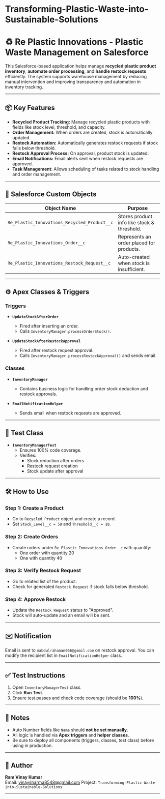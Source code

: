 # Transforming-Plastic-Waste-into-Sustainable-Solutions
# ♻️ Re Plastic Innovations - Plastic Waste Management on Salesforce

This Salesforce-based application helps manage **recycled plastic product inventory**, **automate order processing**, and **handle restock requests** efficiently. The system supports warehouse management by reducing manual intervention and improving transparency and automation in inventory tracking.

---

## 📦 Key Features

- **Recycled Product Tracking:** Manage recycled plastic products with fields like stock level, threshold, and capacity.
- **Order Management:** When orders are created, stock is automatically updated.
- **Restock Automation:** Automatically generates restock requests if stock falls below threshold.
- **Restock Approval Process:** On approval, product stock is updated.
- **Email Notifications:** Email alerts sent when restock requests are approved.
- **Task Management:** Allows scheduling of tasks related to stock handling and order management.

---

## 📁 Salesforce Custom Objects

| Object Name                                         | Purpose                                     |
|-----------------------------------------------------|---------------------------------------------|
| `Re_Plastic_Innovations_Recycled_Product__c`       | Stores product info like stock & threshold. |
| `Re_Plastic_Innovations_Order__c`                  | Represents an order placed for products.    |
| `Re_Plastic_Innovations_Restock_Request__c`        | Auto-created when stock is insufficient.    |

---

## ⚙️ Apex Classes & Triggers

### Triggers
- **`UpdateStockAfterOrder`**
  - Fired after inserting an order.
  - Calls `InventoryManager.processOrderStock()`.

- **`UpdateStockAfterRestockApproval`**
  - Fired after restock request approval.
  - Calls `InventoryManager.processRestockApproval()` and sends email.

### Classes
- **`InventoryManager`**
  - Contains business logic for handling order stock deduction and restock approvals.

- **`EmailNotificationHelper`**
  - Sends email when restock requests are approved.

---

## 🧪 Test Class

- **`InventoryManagerTest`**
  - Ensures 100% code coverage.
  - Verifies:
    - Stock reduction after orders
    - Restock request creation
    - Stock update after approval

---

## 🛠️ How to Use

### Step 1: Create a Product
- Go to `Recycled Product` object and create a record.
- Set `Stock_Level__c = 50` and `Threshold__c = 10`.

### Step 2: Create Orders
- Create orders under `Re_Plastic_Innovations_Order__c` with quantity:
  - One order with quantity 20
  - One with quantity 40

### Step 3: Verify Restock Request
- Go to related list of the product.
- Check for generated `Restock Request` if stock falls below threshold.

### Step 4: Approve Restock
- Update the `Restock Request` status to "Approved".
- Stock will auto-update and an email will be sent.

---

## ✉️ Notification

Email is sent to `mabdulrahaman066@gmail.com` on restock approval.
You can modify the recipient list in `EmailNotificationHelper` class.

---

## ✅ Test Instructions

1. Open `InventoryManagerTest` class.
2. Click **Run Test**.
3. Ensure test passes and check code coverage (should be **100%**).

---

## 📌 Notes

- Auto Number fields like `Name` should **not be set manually**.
- All logic is handled via **Apex triggers** and **helper classes**.
- Be sure to deploy all components (triggers, classes, test class) before using in production.

---

## 👤 Author

**Ram Vinay Kumar**  
Email: vinaysharma8548@gmail.com
Project: `Transforming-Plastic-Waste-into-Sustainable-Solutions`

---

